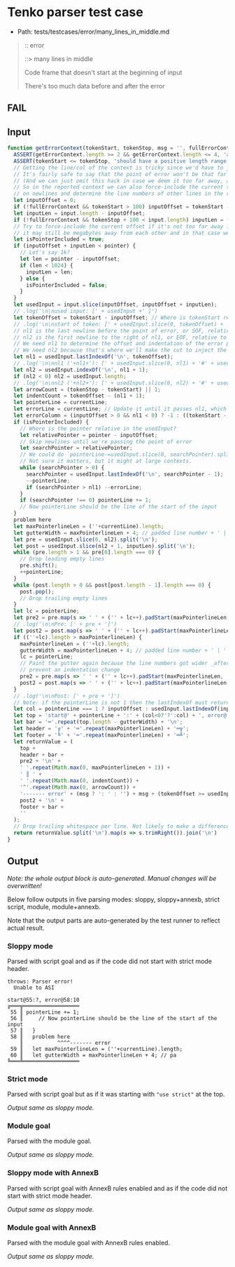 # Tenko parser test case

- Path: tests/testcases/error/many_lines_in_middle.md

> :: error
>
> ::> many lines in middle
>
> Code frame that doesn't start at the beginning of input
>
> There's too much data before and after the error

## FAIL

## Input

`````js
function getErrorContext(tokenStart, tokenStop, msg = '', fullErrorContext = false) {
  ASSERT(getErrorContext.length >= 2 && getErrorContext.length <= 4, 'arg count');
  ASSERT(tokenStart <= tokenStop, 'should have a positive length range', tokenStart, tokenStop);
  // Getting the line/col of the context is tricky since we'd have to juggle those values individually. However...
  // It's fairly safe to say that the point of error won't be that far off from the current offset of the lexer.
  // (And we can just omit this hack in case we deem it too far away, anyways)
  // So in the reported context we can also force-include the current token point. Based on that we can split
  // on newlines and determine the line numbers of other lines in the reported context that way.
  let inputOffset = 0;
  if (!fullErrorContext && tokenStart > 100) inputOffset = tokenStart - 100;
  let inputLen = input.length - inputOffset;
  if (!fullErrorContext && tokenStop + 100 < input.length) inputLen = (tokenStop + 100) - inputOffset;
  // Try to force-include the current offset if it's not too far away from the point of error (in some edge cases
  // it may still be megabytes away from each other and in that case we'll just omit the line/col reporting).
  let isPointerIncluded = true;
  if (inputOffset + inputLen < pointer) {
    // Let's say 1k?
    let len = pointer - inputOffset;
    if (len < 1024) {
      inputLen = len;
    } else {
      isPointerIncluded = false;
    }
  }
  let usedInput = input.slice(inputOffset, inputOffset + inputLen);
  // .log('\n\nused input: [' + usedInput +' ]')
  let tokenOffset = tokenStart - inputOffset; // Where is tokenStart relative to usedInput?
  // .log('\n\nstart of token: [' + usedInput.slice(0, tokenOffset) + '#' + usedInput.slice(tokenOffset) +' ]')
  // nl1 is the last newline before the point of error, or SOF, relative to usedInput
  // nl2 is the first newline to the right of nl1, or EOF, relative to usedInput
  // We need nl1 to determine the offset and indentation of the error pointer
  // We need nl2 because that's where we'll make the cut to inject the error pointer
  let nl1 = usedInput.lastIndexOf('\n', tokenOffset);
  // .log('\n\nnl1 ('+nl1+'): [' + usedInput.slice(0, nl1) + '#' + usedInput.slice(nl1) +' ]')
  let nl2 = usedInput.indexOf('\n', nl1 + 1);
  if (nl2 < 0) nl2 = usedInput.length;
  // .log('\n\nnl2 ('+nl2+'): [' + usedInput.slice(0, nl2) + '#' + usedInput.slice(nl2) +' ]')
  let arrowCount = (tokenStop - tokenStart) || 1;
  let indentCount = tokenOffset - (nl1 + 1);
  let pointerLine = currentLine;
  let errorLine = currentLine; // Update it until it passes nl1, which is the last nl before the error
  let errorColumn = (inputOffset > 0 && nl1 < 0) ? -1 : ((tokenStart - inputOffset) - (nl1 >= 0 ? nl1 + 1 : 0));
  if (isPointerIncluded) {
    // Where is the pointer relative in the usedInput?
    let relativePointer = pointer - inputOffset;
    // Skip newlines until we're passing the point of error
    let searchPointer = relativePointer;
    // We could do `pointerLine-=usedInput.slice(0, searchPointer).split('\n').length`.
    // Not sure it matters, but it might at large contexts.
    while (searchPointer > 0) {
      searchPointer = usedInput.lastIndexOf('\n', searchPointer - 1);
      --pointerLine;
      if (searchPointer > nl1) --errorLine;
    }
    if (searchPointer !== 0) pointerLine += 1;
    // Now pointerLine should be the line of the start of the input
  }
  problem here
  let maxPointerlineLen = (''+currentLine).length;
  let gutterWidth = maxPointerlineLen + 4; // padded line number + ' | '
  let pre = usedInput.slice(0, nl2).split('\n');
  let post = usedInput.slice(nl2 + 1, inputLen).split('\n');
  while (pre.length > 1 && pre[0].length === 0) {
    // Drop leading empty lines
    pre.shift();
    ++pointerLine;
  }
  while (post.length > 0 && post[post.length - 1].length === 0) {
    post.pop();
    // Drop trailing empty lines
  }
  let lc = pointerLine;
  let pre2 = pre.map(s => ' ' + ('' + lc++).padStart(maxPointerlineLen, ' ') + ' ║ ' + s.trimRight()).join('\n');
  // .log('\n\nPre: [' + pre + ']')
  let post2 = post.map(s => ' ' + ('' + lc++).padStart(maxPointerlineLen, ' ') + ' ║ ' + s.trimRight()).join('\n');
  if ((''+lc).length > maxPointerlineLen) {
    maxPointerlineLen = (''+lc).length;
    gutterWidth = maxPointerlineLen + 4; // padded line number + ' | '
    lc = pointerLine;
    // Paint the gutter again because the line numbers got wider _after_ the error / current pointer and we want to
    // prevent an indentation change
    pre2 = pre.map(s => ' ' + ('' + lc++).padStart(maxPointerlineLen, ' ') + ' ║ ' + s.trimRight()).join('\n');
    post2 = post.map(s => ' ' + ('' + lc++).padStart(maxPointerlineLen, ' ') + ' ║ ' + s.trimRight()).join('\n');
  }
  // .log('\n\nPost: [' + pre + ']')
  // Note: if the pointerLine is not 1 then the lastIndexOf must return a non-zero number that is the column on that line
  let col = pointerLine === 1 ? inputOffset : usedInput.lastIndexOf(inputOffset);
  let top = 'start@' + pointerLine + ':' + (col<0?'?':col) + ', error@' + errorLine + ':' + (errorColumn<0?'?':errorColumn) + '\n';
  let bar = '═'.repeat(top.length - gutterWidth) + '\n';
  let header = '╔' + '═'.repeat(maxPointerlineLen) + '═╦';
  let footer = '╚' + '═'.repeat(maxPointerlineLen) + '═╩';
  let returnValue = (
    top +
    header + bar +
    pre2 + '\n' +
    ' '.repeat(Math.max(0, maxPointerlineLen + 1)) +
    ' ║ ' +
    ' '.repeat(Math.max(0, indentCount)) +
    '^'.repeat(Math.max(0, arrowCount)) +
    '------- error' + (msg ? ': ' : '') + msg + (tokenOffset >= usedInput.length ? ' at EOF' : '') + (post2 ? '\n' : '') +
    post2 + '\n' +
    footer + bar +
    ''
  );
  // Drop trailing whitespace per line. Not likely to make a difference and annoying in git diffs.
  return returnValue.split('\n').map(s => s.trimRight()).join('\n')
}
`````

## Output

_Note: the whole output block is auto-generated. Manual changes will be overwritten!_

Below follow outputs in five parsing modes: sloppy, sloppy+annexb, strict script, module, module+annexb.

Note that the output parts are auto-generated by the test runner to reflect actual result.

### Sloppy mode

Parsed with script goal and as if the code did not start with strict mode header.

`````
throws: Parser error!
  Unable to ASI

start@55:?, error@58:10
╔═══╦══════════════════
 55 ║ pointerLine += 1;
 56 ║     // Now pointerLine should be the line of the start of the input
 57 ║   }
 58 ║   problem here
    ║           ^^^^------- error
 59 ║   let maxPointerlineLen = (''+currentLine).length;
 60 ║   let gutterWidth = maxPointerlineLen + 4; // pa
╚═══╩══════════════════

`````

### Strict mode

Parsed with script goal but as if it was starting with `"use strict"` at the top.

_Output same as sloppy mode._

### Module goal

Parsed with the module goal.

_Output same as sloppy mode._

### Sloppy mode with AnnexB

Parsed with script goal with AnnexB rules enabled and as if the code did not start with strict mode header.

_Output same as sloppy mode._

### Module goal with AnnexB

Parsed with the module goal with AnnexB rules enabled.

_Output same as sloppy mode._
